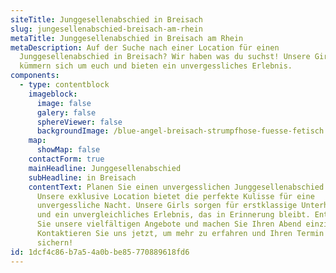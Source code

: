 ```yaml
---
siteTitle: Junggesellenabschied in Breisach
slug: jungesellenabschied-breisach-am-rhein
metaTitle: Junggesellenabschied in Breisach am Rhein
metaDescription: Auf der Suche nach einer Location für einen
  Junggesellenabschied in Breisach? Wir haben was du suchst! Unsere Girls
  kümmern sich um euch und bieten ein unvergessliches Erlebnis.
components:
  - type: contentblock
    imageblock:
      image: false
      galery: false
      sphereViewer: false
      backgroundImage: /blue-angel-breisach-strumpfhose-fuesse-fetisch.jpg
    map:
      showMap: false
    contactForm: true
    mainHeadline: Junggesellenabschied
    subHeadline: in Breisach
    contentText: Planen Sie einen unvergesslichen Junggesellenabschied in Breisach?
      Unsere exklusive Location bietet die perfekte Kulisse für eine
      unvergessliche Nacht. Unsere Girls sorgen für erstklassige Unterhaltung
      und ein unvergleichliches Erlebnis, das in Erinnerung bleibt. Entdecken
      Sie unsere vielfältigen Angebote und machen Sie Ihren Abend einzigartig.
      Kontaktieren Sie uns jetzt, um mehr zu erfahren und Ihren Termin zu
      sichern!
id: 1dcf4c86-b7a5-4a0b-be85-770889618fd6
---
```

